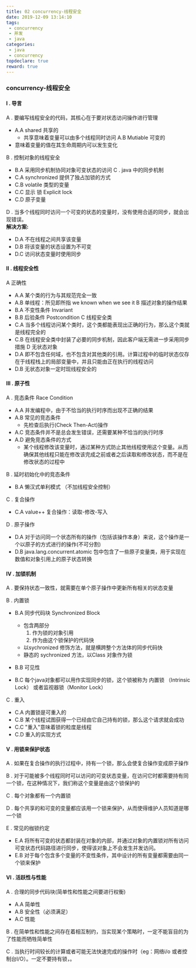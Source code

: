 ```yaml
---
title: 02 concurrency-线程安全
date: 2019-12-09 13:14:10
tags:
 - concurrency
 - 并发
 - java
categories:
 - java
 - concurrency
topdeclare: true
reward: true
---
```

### concurrency-线程安全

#### I . 导言

A . 要编写线程安全的代码，其核心在于要对状态访问操作进行管理
  - A.A shared 共享的
    - 共享意味着变量可以由多个线程同时访问
A.B Mutiable 可变的
  - 意味着变量的值在其生命周期内可以发生变化

<!--more-->

B . 控制对象的线程安全
  - B.A 采用同步机制协同对象可变状态的访问
C . java 中的同步机制
  - C.A synchronized 提供了独占加锁的方式
  - C.B volatile 类型的变量
  - C.C 显示 锁 Explicit lock
  - C.D 原子变量

D . 当多个线程同时访问一个可变的状态的变量时，没有使用合适的同步，就会出现错误。  
__解决方案:__
  - D.A 不在线程之间共享该变量
  - D.B 将该变量的状态设置为不可变
  - D.C 访问状态变量时使用同步

#### II . 线程安全性
A 正确性
  - A.A 某个类的行为与其规范完全一致
  - A.B 单线程：所见即所指 we known when we see it
B 描述对象的操作结果
  - B.A 不变性条件 Invariant
  - B.B 后验条件 Postcondition
C 线程安全类
  - C.A 当多个线程访问某个类时，这个类都能表现出正确的行为，那么这个类就是线程完全的
  - C.B 在线程安全类中封装了必要的同步机制，因此客户端无需进一步采用同步措施
D 无状态对象
  - D.A 即不包含任何域，也不包含对其他类的引用。计算过程中的临时状态仅存在于线程栈上的局部变量中，并且只能由正在执行的线程访问
  - D.B 无状态对象一定时现线程安全的

#### III . 原子性

A . 竞态条件 Race Condition
  - A.A 并发编程中，由于不恰当的执行时序而出现不正确的结果
  - A.B 常见的竞态条件
    - 先检查后执行(Check Then-Act)操作
  - A.C 竞态条件并不是总会发生错误，还需要某种不恰当的执行时序
  - A.D 避免竞态条件的方式
    - 某个线程修改该变量时，通过某种方式防止其他线程使用这个变量。从而确保其他线程只能在修改该完成之前或者之后读取和修改状态，而不是在修改状态的过程中

B . 延时初始化中的竞态条件
  - B.A 懒汉式单利模式 （不加线程安全控制）

C . 复合操作
  - C.A value++ 复合操作：读取-修改-写入

D . 原子操作
  - D.A 对于访问同一个状态所有的操作（包括该操作本身）来说，这个操作是一个以原子的方式进行的操作(不可分割)
  - D.B java.lang.concurrent.atomic 包中包含了一些原子变量类，用于实现在数值和对象引用上的原子状态转换

#### IV . 加锁机制

A . 要保持状态一致性，就需要在单个原子操作中更新所有相关的状态变量

B . 内置锁
  - B.A 同步代码块  Synchronized Block
    - 包含两部分
      1. 作为锁的对象引用
      2. 作为由这个锁保护的代码快
    - 以sychronized 修饰方法，就是横跨整个方法体的同步代码快
    - 静态的 sychronized 方法，以Class 对象作为锁

  - B.B 可见性
  - B.C 每个java对象都可以用作实现同步的锁，这个锁被称为 内置锁 （Intrinsic Lock） 或者监视器锁（Monitor Lock）

C . 重入
  - C.A 内置锁是可重入的
  - C.B 某个线程试图获得一个已经由它自己持有的锁，那么这个请求就会成功
  - C.C "重入"意味着锁的粒度是线程
  - C.D 重入的实现方式

#### V . 用锁来保护状态

A . 如果在复合操作的执行过程中，持有一个锁，那么会使复合操作变成原子操作

B . 对于可能被多个线程同时可以访问的可变状态变量，在访问它时都需要持有同一个锁，在这种情况下，我们称这个变量是由这个锁保护的

C . 每个对象都有一个内置锁

D . 每个共享的和可变的变量都应该用一个锁来保护，从而使得维护人员知道是哪一个锁

E . 常见的枷锁约定
  - E.A 将所有可变的状态都封装在对象的内部，并通过对象的内置锁对所有访问可变状态代码路径进行同步，使得该对象上不会发生并发访问。
  - E.B 对于每个包含多个变量的不变性条件，其中设计的所有变量都需要由同一个锁来保护

#### VI . 活跃性与性能

A . 合理的同步代码块(简单性和性能之间要进行权衡)
  - A.A 简单性
  - A.B 安全性（必须满足）
  - A.C 性能

B . 在简单性和性能之间存在着相互制约，当实现某个策略时，一定不能盲目的为了性能而牺牲简单性

C . 当执行时间较长的计算或者可能无法快速完成的操作时（eg：网络i/o 或者控制台I/O）。一定不要持有锁，。
